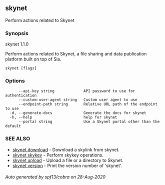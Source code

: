 ## skynet

Perform actions related to Skynet

### Synopsis

skynet 1.1.0

Perform actions related to Skynet, a file sharing and data publication platform
built on top of Sia.

```
skynet [flags]
```

### Options

```
      --api-key string             API password to use for authentication
      --custom-user-agent string   Custom user agent to use
      --endpoint-path string       Relative URL path of the endpoint to use
  -d, --generate-docs              Generate the docs for skynet
  -h, --help                       help for skynet
      --portal string              Use a Skynet portal other than the default
```

### SEE ALSO

* [skynet download](skynet_download.md)	 - Download a skylink from skynet.
* [skynet skykey](skynet_skykey.md)	 - Perform skykey operations.
* [skynet upload](skynet_upload.md)	 - Upload a file or a directory to Skynet.
* [skynet version](skynet_version.md)	 - Print the version number of 'skynet'.

###### Auto generated by spf13/cobra on 28-Aug-2020
